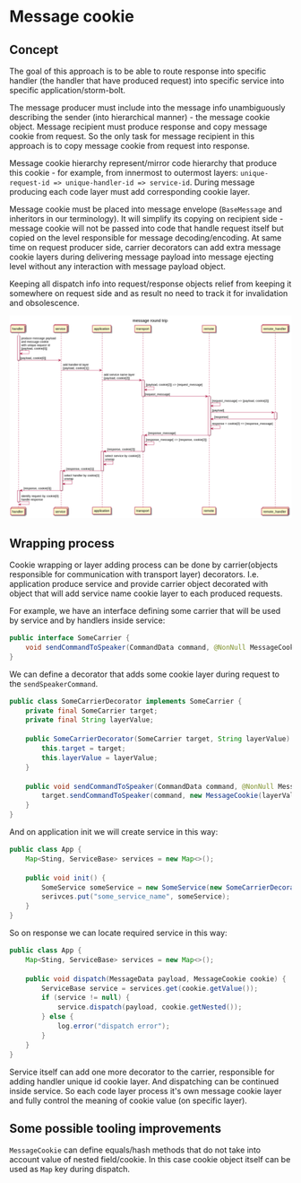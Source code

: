 # Message cookie

## Concept
The goal of this approach is to be able to route response into specific handler (the handler that have produced request)
into specific service into specific application/storm-bolt.

The message producer must include into the message info unambiguously describing the sender (into hierarchical manner) - 
the message cookie object. Message recipient must produce response and copy message cookie from request. So the only 
task for message recipient in this approach is to copy message cookie from request into response.

Message cookie hierarchy represent/mirror code hierarchy that produce this cookie - for example, from innermost to 
outermost layers: `unique-request-id => unique-handler-id => service-id`. During message producing each code layer must
add corresponding cookie layer.

Message cookie must be placed into message envelope (`BaseMessage` and inheritors in our terminology). It will simplify
its copying on recipient side - message cookie will not be passed into code that handle request itself but copied on the 
level responsible for message decoding/encoding. At same time on request producer side, carrier decorators can add
extra message cookie layers during delivering message payload into message ejecting level without any interaction with
message payload object.

Keeping all dispatch info into request/response objects relief from keeping it somewhere on request side and as result
no need to track it for invalidation and obsolescence.

![route trip time sequence diagram](message-round-trip.png)

## Wrapping process

Cookie wrapping or layer adding process can be done by carrier(objects responsible for communication with transport layer) 
decorators. I.e. application produce service and provide carrier object decorated with object that will add service
name cookie layer to each produced requests.

For example, we have an interface defining some carrier that will be used by service and by handlers inside service:

```java
public interface SomeCarrier {
    void sendCommandToSpeaker(CommandData command, @NonNull MessageCookie cookie);
}
```

We can define a decorator that adds some cookie layer during request to the `sendSpeakerCommand`.

```java
public class SomeCarrierDecorator implements SomeCarrier {
    private final SomeCarrier target;
    private final String layerValue;

    public SomeCarrierDecorator(SomeCarrier target, String layerValue) {
        this.target = target;
        this.layerValue = layerValue;
    }

    public void sendCommandToSpeaker(CommandData command, @NonNull MessageCookie cookie) {
        target.sendCommandToSpeaker(command, new MessageCookie(layerValue, cookie));
    }
}
```

And on application init we will create service in this way:

```java
public class App {
    Map<Sting, ServiceBase> services = new Map<>();

    public void init() {
        SomeService someService = new SomeService(new SomeCarrierDecorator(carrier, "some_service_name"));
        serivces.put("some_service_name", someService);
    }
}
```

So on response we can locate required service in this way: 

```java
public class App {
    Map<Sting, ServiceBase> services = new Map<>();

    public void dispatch(MessageData payload, MessageCookie cookie) {
        ServiceBase service = services.get(cookie.getValue());
        if (service != null) {
            service.dispatch(payload, cookie.getNested());
        } else {
            log.error("dispatch error");
        }
    }
}
```

Service itself can add one more decorator to the carrier, responsible for adding handler unique id cookie layer. And
dispatching can be continued inside service. So each code layer process it's own message cookie layer and fully control
the meaning of cookie value (on specific layer).

## Some possible tooling improvements

`MessageCookie` can define equals/hash methods that do not take into account value of nested field/cookie. In this case
cookie object itself can be used as `Map` key during dispatch.
